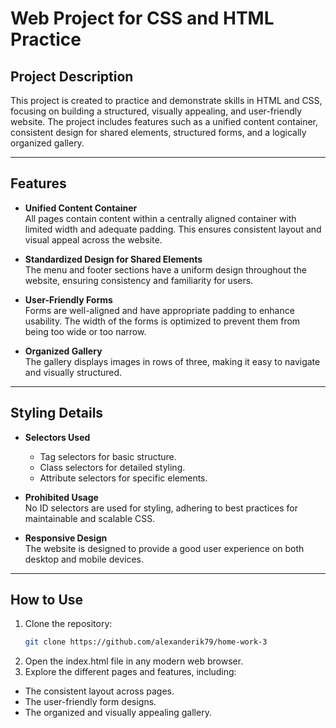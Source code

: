 # Web Project for CSS and HTML Practice

## Project Description

This project is created to practice and demonstrate skills in HTML and CSS, focusing on building a structured, visually appealing, and user-friendly website. The project includes features such as a unified content container, consistent design for shared elements, structured forms, and a logically organized gallery.

---

## Features

- **Unified Content Container**  
  All pages contain content within a centrally aligned container with limited width and adequate padding. This ensures consistent layout and visual appeal across the website.

- **Standardized Design for Shared Elements**  
  The menu and footer sections have a uniform design throughout the website, ensuring consistency and familiarity for users.

- **User-Friendly Forms**  
  Forms are well-aligned and have appropriate padding to enhance usability. The width of the forms is optimized to prevent them from being too wide or too narrow.

- **Organized Gallery**  
  The gallery displays images in rows of three, making it easy to navigate and visually structured.

---

## Styling Details

- **Selectors Used**  
  - Tag selectors for basic structure.
  - Class selectors for detailed styling.
  - Attribute selectors for specific elements.

- **Prohibited Usage**  
  No ID selectors are used for styling, adhering to best practices for maintainable and scalable CSS.

- **Responsive Design**  
  The website is designed to provide a good user experience on both desktop and mobile devices.

---

## How to Use

1. Clone the repository:
   ```bash
   git clone https://github.com/alexanderik79/home-work-3
2. Open the index.html file in any modern web browser.
3. Explore the different pages and features, including:
- The consistent layout across pages.
- The user-friendly form designs.
- The organized and visually appealing gallery.
